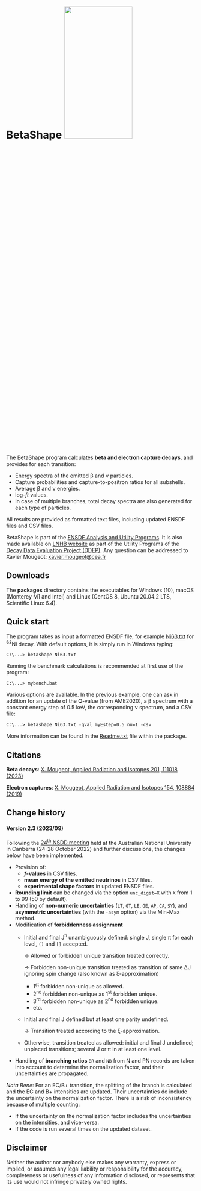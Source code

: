 # BetaShape <img src="http://www.lnhb.fr/img/logo-lnhb.png"  width="60%" height="30%">
The BetaShape program calculates **beta and electron capture decays**, and provides for each transition: 
* Energy spectra of the emitted &beta; and &nu; particles.
* Capture probabilities and capture-to-positron ratios for all subshells.
* Average &beta; and &nu; energies.
* log-_ft_ values.
* In case of multiple branches, total decay spectra are also generated for each type of particles. 

All results are provided as formatted text files, including updated ENSDF files and CSV files.

BetaShape is part of the [ENSDF Analysis and Utility Programs](https://nds.iaea.org/public/ensdf_pgm/). 
It is also made available on [LNHB website](http://www.lnhb.fr/rd-activities/spectrum-processing-software/) as part of the Utility Programs of the [Decay Data Evaluation Project (DDEP)](http://www.lnhb.fr/nuclear-data/nuclear-data-table/). 
Any question can be addressed to Xavier Mougeot: xavier.mougeot@cea.fr

## Downloads
The **packages** directory contains the executables for Windows (10), macOS (Monterey M1 and Intel) and Linux (CentOS 8, Ubuntu 20.04.2 LTS, Scientific Linux 6.4).

## Quick start

The program takes as input a formatted ENSDF file, for example [Ni63.txt](http://www.lnhb.fr/nuclides/Ni-63.txt) for <sup>63</sup>Ni decay. With default options, it is simply run in Windows typing: 
```
C:\...> betashape Ni63.txt
```
Running the benchmark calculations is recommended at first use of the program:
```
C:\...> mybench.bat
```
Various options are available. In the previous example, one can ask in addition for an update of the Q-value (from AME2020), a &beta; spectrum with a constant energy step of 0.5 keV, the corresponding &nu; spectrum, and a CSV file:
```
C:\...> betashape Ni63.txt -qval myEstep=0.5 nu=1 -csv
```
More information can be found in the [Readme.txt](http://www.lnhb.fr/software/BetaShape_ReadMe.txt) file within the package. 

## Citations
**Beta decays**: [X. Mougeot, Applied Radiation and Isotopes 201, 111018 (2023)](https://doi.org/10.1016/j.apradiso.2023.111018)

**Electron captures**: [X. Mougeot, Applied Radiation and Isotopes 154, 108884 (2019)](https://doi.org/10.1016/j.apradiso.2019.108884)

## Change history
#### Version 2.3 (2023/09)
Following the [24<sup>th</sup> NSDD meeting](https://conferences.iaea.org/event/323/) held at the Australian National University in Canberra (24-28 October 2022) and further discussions, the changes below have been implemented.
* Provision of:
  - __*f*-values__ in CSV files.
  - __mean energy of the emitted neutrinos__ in CSV files.
  - __experimental shape factors__ in updated ENSDF files.
* **Rounding limit** can be changed via the option `unc_digit=X` with `X` from 1 to 99 (50 by default).
* Handling of __non-numeric uncertainties__ (`LT`, `GT`, `LE`, `GE`, `AP`, `CA`, `SY`), and __asymmetric uncertainties__ (with the `-asym` option) via the Min-Max method.
* Modification of __forbiddenness assignment__
  * Initial and final J<sup>&pi;</sup> unambiguously defined: single J, single &pi; for each level, `()` and `[]` accepted.

    &rarr; Allowed or forbidden unique transition treated correctly.

    &rarr; Forbidden non-unique transition treated as transition of same &Delta;J ignoring spin change (also known as &xi;-approximation)
    * 1<sup>st</sup> forbidden non-unique as allowed.
    * 2<sup>nd</sup> forbidden non-unique as 1<sup>st</sup> forbidden unique.
    * 3<sup>rd</sup> forbidden non-unique as 2<sup>nd</sup> forbidden unique.
    * etc.
  * Initial and final J defined but at least one parity undefined.

    &rarr; Transition treated according to the &xi;-approximation.
  * Otherwise, transition treated as allowed: initial and final J undefined; unplaced transitions; several J or &pi; in at least one level.
* Handling of __branching ratios__
`BR` and `NB` from N and PN records are taken into account to determine the normalization factor, and their uncertainties are propagated.

_Nota Bene_: For an EC/B+ transition, the splitting of the branch is calculated and the EC and B+ intensities are updated. Their uncertainties do include the uncertainty on the normalization factor. There is a risk of inconsistency because of multiple counting:
  * If the uncertainty on the normalization factor includes the uncertainties on the intensities, and vice-versa.
  * If the code is run several times on the updated dataset.

## Disclaimer
Neither the author nor anybody else makes any warranty, express or implied, or assumes any legal liability or responsibility for the accuracy, completeness or usefulness of any information disclosed, or represents that its use would not infringe privately owned rights.
